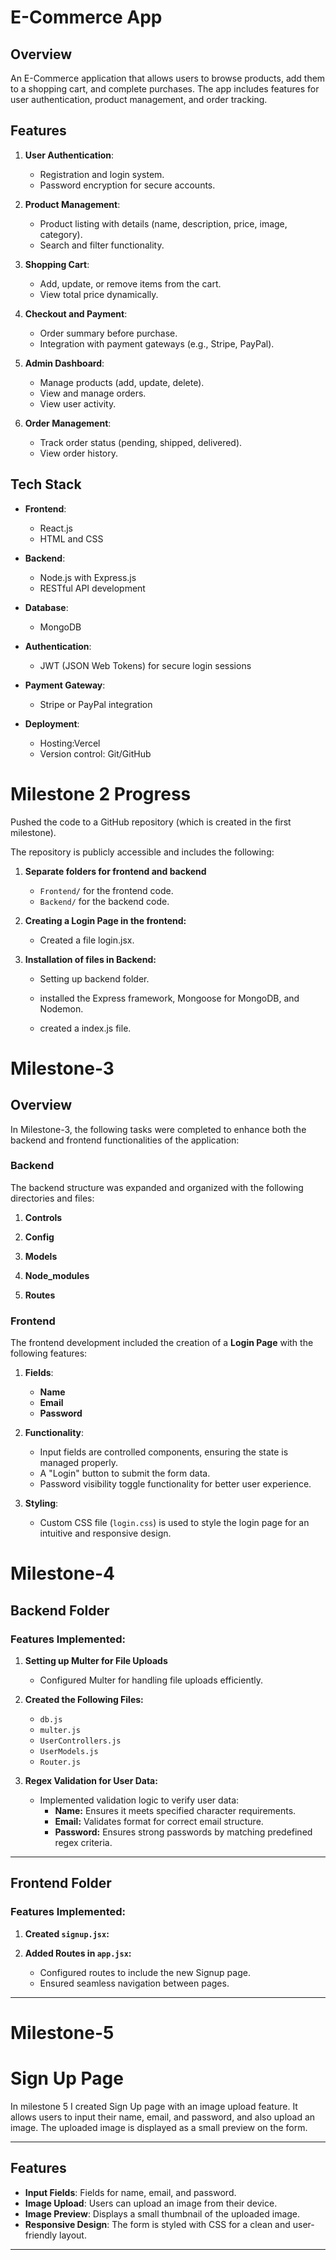 # E-Commerce App

## Overview
An E-Commerce application that allows users to browse products, add them to a shopping cart, and complete purchases. The app includes features for user authentication, product management, and order tracking.

## Features
1. **User Authentication**:
   - Registration and login system.
   - Password encryption for secure accounts.

2. **Product Management**:
   - Product listing with details (name, description, price, image, category).
   - Search and filter functionality.

3. **Shopping Cart**:
   - Add, update, or remove items from the cart.
   - View total price dynamically.

4. **Checkout and Payment**:
   - Order summary before purchase.
   - Integration with payment gateways (e.g., Stripe, PayPal).

5. **Admin Dashboard**:
   - Manage products (add, update, delete).
   - View and manage orders.
   - View user activity.

6. **Order Management**:
   - Track order status (pending, shipped, delivered).
   - View order history.

## Tech Stack
- **Frontend**:
  - React.js 
  - HTML and CSS

- **Backend**:
  - Node.js with Express.js
  - RESTful API development

- **Database**:
  - MongoDB

- **Authentication**:
  - JWT (JSON Web Tokens) for secure login sessions

- **Payment Gateway**:
  - Stripe or PayPal integration

- **Deployment**:
  - Hosting:Vercel
  - Version control: Git/GitHub


# Milestone 2 Progress

Pushed the code to a GitHub repository (which is created in the first milestone).

The repository is publicly accessible and includes the following:

1. **Separate folders for frontend and backend**

   - `Frontend/` for the frontend code.
   - `Backend/` for the backend code.

2. **Creating a Login Page in the frontend:**

   - Created a file login.jsx.

3. **Installation of files in Backend:**

   - Setting up backend folder.

   - installed the Express framework, Mongoose for MongoDB, and Nodemon.

   - created a index.js file.


# Milestone-3

## Overview

In Milestone-3, the following tasks were completed to enhance both the backend and frontend functionalities of the application:

### Backend

The backend structure was expanded and organized with the following directories and files:

1. **Controls**

2. **Config**

3. **Models**

4. **Node\_modules**

5. **Routes**

### Frontend

The frontend development included the creation of a **Login Page** with the following features:

1. **Fields**:

   - **Name**
   - **Email**
   - **Password**

2. **Functionality**:

   - Input fields are controlled components, ensuring the state is managed properly.
   - A "Login" button to submit the form data.
   - Password visibility toggle functionality for better user experience.

3. **Styling**:

   - Custom CSS file (`login.css`) is used to style the login page for an intuitive and responsive design.


# Milestone-4

## Backend Folder

### Features Implemented:

1. **Setting up Multer for File Uploads**

   - Configured Multer for handling file uploads efficiently.

2. **Created the Following Files:**

   - `db.js`
   - `multer.js`
   - `UserControllers.js`
   - `UserModels.js`
   - `Router.js`

3. **Regex Validation for User Data:**

   - Implemented validation logic to verify user data:
     - **Name:** Ensures it meets specified character requirements.
     - **Email:** Validates format for correct email structure.
     - **Password:** Ensures strong passwords by matching predefined regex criteria.

---

## Frontend Folder

### Features Implemented:

1. **Created ********************************`signup.jsx`********************************:**

2. **Added Routes in ********************************`app.jsx`********************************:**

   - Configured routes to include the new Signup page.
   - Ensured seamless navigation between pages.

---

# Milestone-5

# Sign Up Page

In milestone 5 I created Sign Up page with an image upload feature. It allows users to input their name, email, and password, and also upload an image. The uploaded image is displayed as a small preview on the form.

---

## Features

- **Input Fields**: Fields for name, email, and password.
- **Image Upload**: Users can upload an image from their device.
- **Image Preview**: Displays a small thumbnail of the uploaded image.
- **Responsive Design**: The form is styled with CSS for a clean and user-friendly layout.

---







